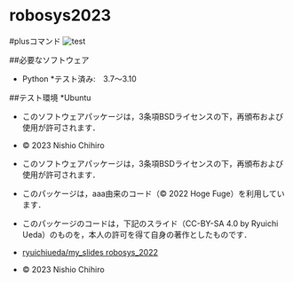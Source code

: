 # robosys2023

#plusコマンド
![test](https://github.com/nishio611/robosys2023/blob/main/.github/workflows/test.yml)



##必要なソフトウェア
* Python
 *テスト済み:　3.7～3.10

##テスト環境
 *Ubuntu 

 * このソフトウェアパッケージは，3条項BSDライセンスの下，再頒布および使用が許可されます．
 * © 2023 Nishio Chihiro 

 * このソフトウェアパッケージは，3条項BSDライセンスの下，再頒布および使用が許可されます．
 * このパッケージは，aaa由来のコード（© 2022 Hoge Fuge）を利用しています．
 * このパッケージのコードは，下記のスライド（CC-BY-SA 4.0 by Ryuichi Ueda）のものを，本人の許可を得て自身の著作としたものです．
 * [ryuichiueda/my_slides robosys_2022](https://github.com/ryuichiueda/my_slides/tree/master/robosys_2022)
 * © 2023 Nishio Chihiro

